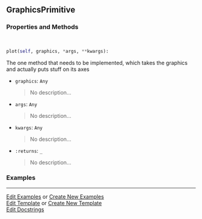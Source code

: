 ## <a id="McUtils.Plots.Primitives.GraphicsPrimitive">GraphicsPrimitive</a>


### Properties and Methods
<a id="McUtils.Plots.Primitives.GraphicsPrimitive.plot" class="docs-object-method">&nbsp;</a>
```python
plot(self, graphics, *args, **kwargs): 
```
The one method that needs to be implemented, which takes the graphics and actually puts stuff on its axes
- `graphics`: `Any`
    >No description...
- `args`: `Any`
    >No description...
- `kwargs`: `Any`
    >No description...
- `:returns`: `_`
    >No description...

### Examples




___

[Edit Examples](https://github.com/McCoyGroup/McUtils/edit/edit/ci/examples/ci/docs/McUtils/Plots/Primitives/GraphicsPrimitive.md) or 
[Create New Examples](https://github.com/McCoyGroup/McUtils/new/edit/?filename=ci/examples/ci/docs/McUtils/Plots/Primitives/GraphicsPrimitive.md) <br/>
[Edit Template](https://github.com/McCoyGroup/McUtils/edit/edit/ci/docs/ci/docs/McUtils/Plots/Primitives/GraphicsPrimitive.md) or 
[Create New Template](https://github.com/McCoyGroup/McUtils/new/edit/?filename=ci/docs/templates/ci/docs/McUtils/Plots/Primitives/GraphicsPrimitive.md) <br/>
[Edit Docstrings](https://github.com/McCoyGroup/McUtils/edit/edit/McUtils/Plots/Primitives.py?message=Update%20Docs)